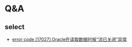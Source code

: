 # Q&A
## select
- [error code [17027],Oracle在读取数据时报“流已关闭”异常](https://blog.csdn.net/u012369373/article/details/123913700)